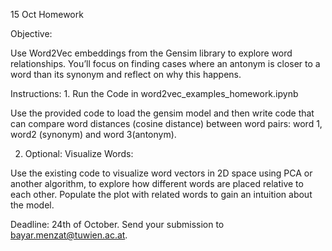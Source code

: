 15 Oct Homework

Objective:

Use Word2Vec embeddings from the Gensim library to explore word relationships. You’ll focus on finding cases where an antonym is closer to a word than its synonym and reflect on why this happens.

Instructions:
	1.	Run the Code in word2vec_examples_homework.ipynb
 	
  Use the provided code to load the gensim model and then write code that can compare word distances (cosine distance) between word pairs: word 1, word2 (synonym) and word 3(antonym).
  
2.	Optional: Visualize Words:

 Use the existing code to visualize word vectors in 2D space using PCA or another algorithm, to explore how different words are placed relative to each other. Populate the plot with related words to gain an intuition about the model.

 Deadline: 24th of October.
Send your submission to bayar.menzat@tuwien.ac.at.

